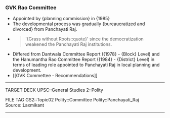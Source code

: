 ### GVK Rao Committee
* Appointed by {planning commission} in {1985}
* The developmental process was gradually {bureaucratized and divorced} from Panchayati Raj.
* >  '{Grass without Roots::quote}' since the democratization weakened the Panchayati Raj institutions.
* Differed from Dantwala Committee Report ({1978} - {Block} Level) and the Hanumantha Rao Committee Report ({1984} - {District} Level) in terms of leading role appointed to Panchayati Raj in local planning and development.
* [[GVK Commettee - Recommendations]]
<!--ID: 1606267016478-->



---
TARGET DECK
UPSC::General Studies 2::Polity

FILE TAG
GS2::Topic02 Polity::Committee Polity::Panchayati_Raj Source::Laxmikant

---